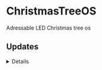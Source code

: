 # ChristmasTreeOS
Adressable LED Christmas tree os

## Updates
<details>
  v1.0
    -Basic effects 
    -Stable
  v1.1 
    -XY leds access
    -Stable
</details>
